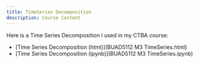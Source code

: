 ```yaml
---
title: TimeSeries Decomposition
description: Course Content
---
```


Here is a Time Series Decomposition I used in my CTBA course:
-  [Time Series Decomposition (html)](BUAD5112 M3 TimeSeries.html)
-  [Time Series Decomposition (ipynb)](BUAD5112 M3 TimeSeries.ipynb)
